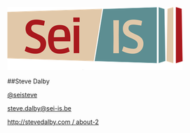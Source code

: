 ![Sei-IS](shared/Sei-ISwide.png)

##Steve Dalby

[@seisteve](http://www.twitter.com/seisteve)

[steve.dalby@sei-is.be](mailto:steve.dalby@sei-is.be)

[http://stevedalby.com / about-2](http://www.stevedalby.com/about-2)